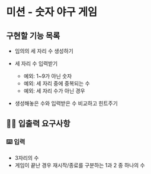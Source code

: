 # 미션 - 숫자 야구 게임

## 구현할 기능 목록
- 임의의 세 자리 수 생성하기

- 세 자리 수 입력받기
    - 예외: 1~9가 아닌 숫자
    - 예외: 세 자리 중에 중복되는 수
    - 예외: 세 자리 수가 아닌 경우
    
- 생성해놓은 수와 입력받은 수 비교하고 힌트주기

## ✍🏻 입출력 요구사항
### ⌨️ 입력
- 3자리의 수
- 게임이 끝난 경우 재시작/종료를 구분하는 1과 2 중 하나의 수


